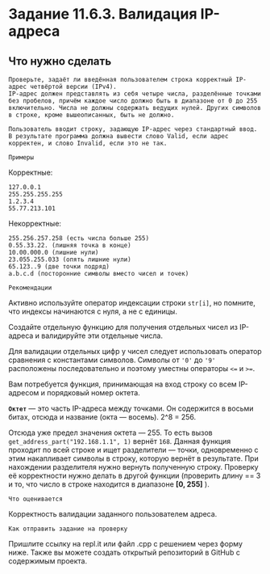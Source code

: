 # Задание 11.6.3. Валидация IP-адреса
## Что нужно сделать
```
Проверьте, задаёт ли введённая пользователем строка корректный IP-адрес четвёртой версии (IPv4). 
IP-адрес должен представлять из себя четыре числа, разделённые точками без пробелов, причём каждое число должно быть в диапазоне от 0 до 255 включительно. Числа не должны содержать ведущих нулей. Других символов в строке, кроме вышеописанных, быть не должно.

Пользователь вводит строку, задающую IP-адрес через стандартный ввод. В результате программа должна вывести слово Valid, если адрес корректен, и слово Invalid, если это не так.
```
`Примеры`

Корректные: 
```
127.0.0.1 
255.255.255.255 
1.2.3.4 
55.77.213.101
```
Некорректные: 
```
255.256.257.258 (есть числа больше 255) 
0.55.33.22. (лишняя точка в конце) 
10.00.000.0 (лишние нули) 
23.055.255.033 (опять лишние нули) 
65.123..9 (две точки подряд) 
a.b.c.d (посторонние символы вместо чисел и точек)
```
`Рекомендации`

Активно используйте оператор индексации строки `str[i]`, но помните, что индексы начинаются с нуля, а не с единицы.

Создайте отдельную функцию для получения отдельных чисел из IP-адреса и валидируйте эти отдельные числа.

Для валидации отдельных цифр у чисел следует использовать оператор сравнения с константами символов. Символы от `'0'` до    `'9'` расположены последовательно и поэтому уместны операторы `<=` и `>=`.

Вам потребуется функция, принимающая на вход строку со всем IP-адресом и порядковый номер октета. 

**`Октет`** — это часть IP-адреса между точками. Он содержится в восьми битах, отсюда и название (окта — восемь). 2^8 = 256.

Отсюда уже предел значения октета — 255. То есть вызов `get_address_part("192.168.1.1", 1)` вернёт `168`. Данная функция проходит по всей строке и ищет разделители — точки, одновременно с этим накапливает символы в строку, которую вернёт в результате. При нахождении разделителя нужно вернуть полученную строку. Проверку её корректности нужно делать в другой функции (проверить длину == 3 и то, что число в строке находится в диапазоне **[0, 255]** ).

`Что оценивается`

Корректность валидации заданного пользователем адреса.

`Как отправить задание на проверку`

Пришлите ссылку на repl.it или файл .срр с решением через форму ниже. Также вы можете создать открытый репозиторий в GitHub с содержимым проекта.